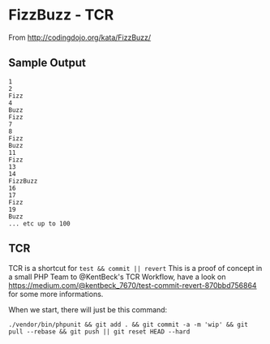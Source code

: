 # FizzBuzz - TCR

From http://codingdojo.org/kata/FizzBuzz/

## Sample Output
```
1
2
Fizz
4
Buzz
Fizz
7
8
Fizz
Buzz
11
Fizz
13
14
FizzBuzz
16
17
Fizz
19
Buzz
... etc up to 100
```

## TCR
TCR is a shortcut for `test && commit || revert`
This is a proof of concept in a small PHP Team to @KentBeck's TCR Workflow, have a look on https://medium.com/@kentbeck_7670/test-commit-revert-870bbd756864 for some more informations.

When we start, there will just be this command:
```
./vendor/bin/phpunit && git add . && git commit -a -m 'wip' && git pull --rebase && git push || git reset HEAD --hard
```